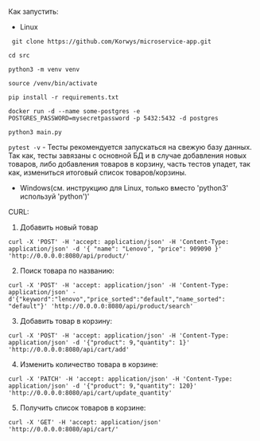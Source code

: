 Как запустить:

- Linux

`` git clone https://github.com/Korwys/microservice-app.git``

``cd src``

``python3 -m venv venv``

``source /venv/bin/activate``

``pip install -r requirements.txt``

``docker run -d --name some-postgres -e POSTGRES_PASSWORD=mysecretpassword -p 5432:5432 -d postgres``

``python3 main.py``

``pytest -v`` - Тесты рекомендуется запускаться на свежую базу данных. Так как, тесты завязаны с основной БД и в
случае добавления новых товаров, либо добавления товаров в корзину, часть тестов упадет, так как, измениться итоговый
список товаров/корзины.

- Windows(см. инструкцию для Linux, только вместо 'python3' используй 'python')'

CURL:

1) Добавить новый товар

``curl -X 'POST' -H 'accept: application/json' -H 'Content-Type: application/json' -d '{ "name": "Lenovo", "price": 909090 }' 'http://0.0.0.0:8080/api/product/' ``

2) Поиск товара по названию:

``curl -X 'POST' -H 'accept: application/json' -H 'Content-Type: application/json' -d'{"keyword":"lenovo","price_sorted":"default","name_sorted": "default"}' 'http://0.0.0.0:8080/api/product/search' ``

3) Добавить товар в корзину:

``curl -X 'POST' -H 'accept: application/json' -H 'Content-Type: application/json' -d '{"product": 9,"quantity": 1}' 'http://0.0.0.0:8080/api/cart/add' ``

4) Изменить количество товара в корзине:

``curl -X 'PATCH' -H 'accept: application/json' -H 'Content-Type: application/json' -d '{"product": 9,"quantity": 120}' 'http://0.0.0.0:8080/api/cart/update_quantity' ``

5) Получить список товаров в корзине:

``curl -X 'GET' -H 'accept: application/json' 'http://0.0.0.0:8080/api/cart/' ``

